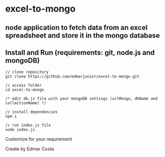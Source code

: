 # excel-to-mongo
 
 ## node application to fetch data from an excel spreadsheet and store it in the mongo database
 
 
## Install and Run (requirements: git, node.js and mongoDB)

```
// clone repository
git clone https://github.com/edmarjunior/excel-to-mongo.git

// access folder
cd excel-to-mongo

/* edit db.js file with your mongoDB settings (urlMongo, dbName and collectionName) */

// install dependencies
npm i

// run index.js file
node index.js
```

Customize for your requirement

Create by Edmar Costa
